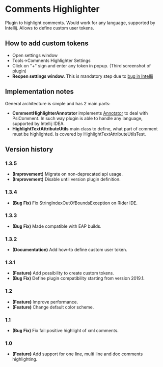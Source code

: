 # Comments Highlighter
Plugin to highlight comments. Would work for any language, supported by Intellij. Allows to define custom user tokens.

## How to add custom tokens
+ Open settings window
+ Tools->Comments Highlighter Settings
+ Click on "+" sign and enter any token in popup. (Third screenshot of plugin)
+ **Reopen settings window.** This is mandatory step due to [bug in Intellij](https://youtrack.jetbrains.com/issue/IDEA-226087)

## Implementation notes
General architecture is simple and has 2 main parts:
+ **CommentHighlighterAnnotator** implements [Annotator](https://www.jetbrains.org/intellij/sdk/docs/reference_guide/custom_language_support/syntax_highlighting_and_error_highlighting.html#annotator) to deal with PsiComment. In such way plugin is able to handle any language, supported by Intellij IDEA. 
+ **HighlightTextAttributeUtils** main class to define, what part of comment must be highlighted. Is covered by HighlightTextAttributeUtilsTest. 

## Version history
### 1.3.5
+ **(Improvement)** Migrate on non-deprecated api usage.
+ **(Improvement)** Disable until version plugin definition.

### 1.3.4
+ **(Bug Fix)** Fix StringIndexOutOfBoundsException on Rider IDE.

### 1.3.3
+ **(Bug Fix)** Made compatible with EAP builds.

### 1.3.2
+ **(Documentation)** Add how-to define custom user token.

### 1.3.1
+ **(Feature)** Add possibility to create custom tokens.
+ **(Bug Fix)** Define plugin compatibility starting from version 2019.1.

### 1.2
+ **(Feature)** Improve performance.
+ **(Feature)** Change default color scheme.

### 1.1
+ **(Bug Fix)** Fix fail positive highlight of xml comments.

### 1.0
+ **(Feature)** Add support for one line, multi line and doc comments highlighting.

